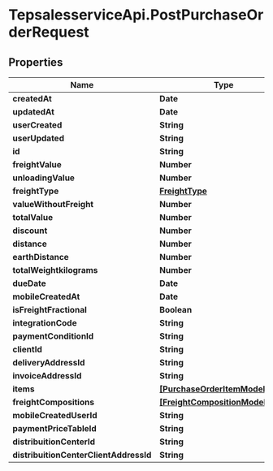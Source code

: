 # TepsalesserviceApi.PostPurchaseOrderRequest

## Properties
Name | Type | Description | Notes
------------ | ------------- | ------------- | -------------
**createdAt** | **Date** |  | [optional] 
**updatedAt** | **Date** |  | [optional] 
**userCreated** | **String** |  | [optional] 
**userUpdated** | **String** |  | [optional] 
**id** | **String** |  | [optional] 
**freightValue** | **Number** |  | [optional] 
**unloadingValue** | **Number** |  | [optional] 
**freightType** | [**FreightType**](FreightType.md) |  | [optional] 
**valueWithoutFreight** | **Number** |  | [optional] 
**totalValue** | **Number** |  | [optional] 
**discount** | **Number** |  | [optional] 
**distance** | **Number** |  | [optional] 
**earthDistance** | **Number** |  | [optional] 
**totalWeightkilograms** | **Number** |  | [optional] 
**dueDate** | **Date** |  | [optional] 
**mobileCreatedAt** | **Date** |  | [optional] 
**isFreightFractional** | **Boolean** |  | [optional] 
**integrationCode** | **String** |  | [optional] 
**paymentConditionId** | **String** |  | [optional] 
**clientId** | **String** |  | [optional] 
**deliveryAddressId** | **String** |  | [optional] 
**invoiceAddressId** | **String** |  | [optional] 
**items** | [**[PurchaseOrderItemModelBase]**](PurchaseOrderItemModelBase.md) |  | [optional] 
**freightCompositions** | [**[FreightCompositionModel]**](FreightCompositionModel.md) |  | [optional] 
**mobileCreatedUserId** | **String** |  | [optional] 
**paymentPriceTableId** | **String** |  | [optional] 
**distribuitionCenterId** | **String** |  | [optional] 
**distribuitionCenterClientAddressId** | **String** |  | [optional] 

